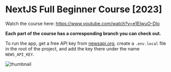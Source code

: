 # NextJS Full Beginner Course [2023]

Watch the course here: https://www.youtube.com/watch?v=e1EIwuO-Dlo

**Each part of the course has a corresponding branch you can check out.**

To run the app, get a free API key from [newsapi.org](https://newsapi.org/), create a `.env.local` file in the root of the project, and add the key there under the name `NEWS_API_KEY`.

![thumbnail](https://user-images.githubusercontent.com/52977034/221343398-cc930f13-dc5e-43e7-a174-9a5df4681bc3.png)
